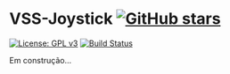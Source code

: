 # VSS-Joystick [![GitHub stars](https://img.shields.io/github/contributors/VSS-SDK/VSS-Joystick.svg?style=social&label=Contributors)](https://github.com/VSS-SDK/VSS-Joystick)

[![License: GPL v3](https://img.shields.io/badge/License-GPL%20v3-blue.svg)][gpl3]
[![Build Status](https://api.travis-ci.com/VSS-SDK/VSS-Joystick.svg?branch=master)][travis]

Em construção...

[gpl3]: http://www.gnu.org/licenses/gpl-3.0/
[travis]: https://travis-ci.com/VSS-SDK/VSS-Joystick